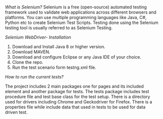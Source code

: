 
*What is Selenium?*
Selenium is a free (open-source) automated testing framework used to validate web applications across different browsers and platforms. You can use multiple programming languages 
like Java, C#, Python etc to create Selenium Test Scripts. Testing done using the Selenium testing tool is usually referred to as Selenium Testing.


*Selenium WebDriver- Installation*

1. Download and Install Java 8 or higher version.
2. Download MAVEN.
3. Download and configure Eclipse or any Java IDE of your choice.
4. Clone the repo.
5. Run the test scenario form testng.xml file.

*How to run the current tests?*

The project includes 2 main packages one for pages and its included element 
and another package for tests. 
The tests package includes test procedure file and test base class for the test setup.
There is a directory used for drivers including Chrome and Geckodriver for Firefox.
There is a properties file while include data that used in tests to be used for data driven test.
